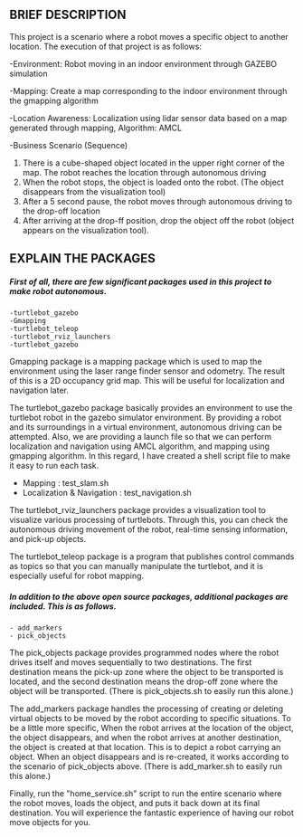 BRIEF DESCRIPTION
------------
This project is a scenario where a robot moves a specific object to another location.
The execution of that project is as follows:

-Environment: Robot moving in an indoor environment through GAZEBO simulation

-Mapping: Create a map corresponding to the indoor environment through the gmapping algorithm

-Location Awareness: Localization using lidar sensor data based on a map generated through mapping, Algorithm: AMCL

-Business Scenario (Sequence)
 1. There is a cube-shaped object located in the upper right corner of the map. The robot reaches the location through autonomous driving
 2. When the robot stops, the object is loaded onto the robot. (The object disappears from the visualization tool)
 3. After a 5 second pause, the robot moves through autonomous driving to the drop-off location
 4. After arriving at the drop-ff position, drop the object off the robot (object appears on the visualization tool).





EXPLAIN THE PACKAGES 
------------------------
##### First of all, there are few significant packages used in this project to make robot autonomous.
    -turtlebot_gazebo
    -Gmapping
    -turtlebot_teleop
    -turtlebot_rviz_launchers
    -turtlebot_gazebo
    
    
  Gmapping package is a mapping package which is used to map the environment using the laser range finder sensor and odometry.
The result of this is a 2D occupancy grid map. This will be useful for localization and navigation later.
     
  The turtlebot_gazebo package basically provides an environment to use the turtlebot robot in the gazebo simulator environment. By providing a robot and its surroundings in a virtual environment, autonomous driving can be attempted.
  Also, we are providing a launch file so that we can perform localization and navigation using AMCL algorithm, and mapping using gmapping algorithm.
  In this regard, I have created a shell script file to make it easy to run each task.

  - Mapping : test_slam.sh
  - Localization & Navigation : test_navigation.sh

  The turtlebot_rviz_launchers package provides a visualization tool to visualize various processing of turtlebots. Through this, you can check the autonomous driving movement of the robot, real-time sensing information, and pick-up objects.

  The turtlebot_teleop package is a program that publishes control commands as topics so that you can manually manipulate the turtlebot, and it is especially useful for robot mapping.



##### In addition to the above open source packages, additional packages are included. This is as follows.
	- add_markers
	- pick_objects

  The pick_objects package provides programmed nodes where the robot drives itself and moves sequentially to two destinations.
  The first destination means the pick-up zone where the object to be transported is located, and the second destination means the drop-off zone where the object will be transported.
(There is pick_objects.sh to easily run this alone.)

  The add_markers package handles the processing of creating or deleting virtual objects to be moved by the robot according to specific situations. To be a little more specific,
  When the robot arrives at the location of the object, the object disappears, and when the robot arrives at another destination, the object is created at that location. This is to depict a robot carrying an object.
  When an object disappears and is re-created, it works according to the scenario of pick_objects above.
(There is add_marker.sh to easily run this alone.)

  Finally, run the "home_service.sh" script to run the entire scenario where the robot moves, loads the object, and puts it back down at its final destination.
  You will experience the fantastic experience of having our robot move objects for you.
